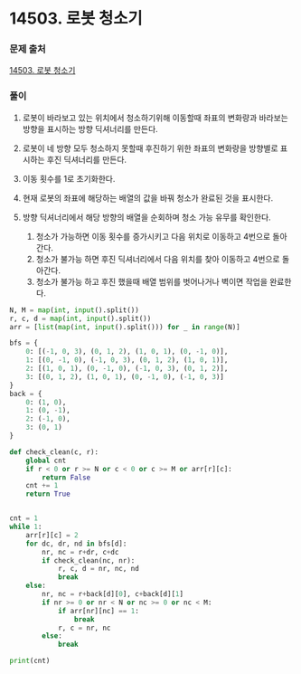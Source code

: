 # 14503. 로봇 청소기

### 문제 출처
[14503. 로봇 청소기](https://www.acmicpc.net/problem/14503)

### 풀이
1. 로봇이 바라보고 있는 위치에서 청소하기위해 이동할때 좌표의 변화량과 바라보는 방향을 표시하는 방향 딕셔너리를 만든다.
2. 로봇이 네 방향 모두 청소하지 못할때 후진하기 위한 좌표의 변화량을 방향별로 표시하는 후진 딕셔너리를 만든다.
3. 이동 횟수를 1로 초기화한다.
4. 현재 로봇의 좌표에 해당하는 배열의 값을 바꿔 청소가 완료된 것을 표시한다.
5. 방향 딕셔너리에서 해당 방향의 배열을 순회하며 청소 가능 유무를 확인한다.

    1. 청소가 가능하면 이동 횟수를 증가시키고 다음 위치로 이동하고 4번으로 돌아간다.
    2. 청소가 불가능 하면 후진 딕셔너리에서 다음 위치를 찾아 이동하고 4번으로 돌아간다.
    3. 청소가 불가능 하고 후진 했을때 배열 범위를 벗어나거나 벽이면 작업을 완료한다.


```python
N, M = map(int, input().split())
r, c, d = map(int, input().split())
arr = [list(map(int, input().split())) for _ in range(N)]

bfs = {
    0: [(-1, 0, 3), (0, 1, 2), (1, 0, 1), (0, -1, 0)],
    1: [(0, -1, 0), (-1, 0, 3), (0, 1, 2), (1, 0, 1)],
    2: [(1, 0, 1), (0, -1, 0), (-1, 0, 3), (0, 1, 2)],
    3: [(0, 1, 2), (1, 0, 1), (0, -1, 0), (-1, 0, 3)]
}
back = {
    0: (1, 0),
    1: (0, -1),
    2: (-1, 0),
    3: (0, 1)
}

def check_clean(c, r):
    global cnt
    if r < 0 or r >= N or c < 0 or c >= M or arr[r][c]:
        return False
    cnt += 1
    return True


cnt = 1
while 1:
    arr[r][c] = 2
    for dc, dr, nd in bfs[d]:
        nr, nc = r+dr, c+dc
        if check_clean(nc, nr):
            r, c, d = nr, nc, nd
            break
    else:
        nr, nc = r+back[d][0], c+back[d][1]
        if nr >= 0 or nr < N or nc >= 0 or nc < M:
            if arr[nr][nc] == 1:
                break
            r, c = nr, nc
        else:
            break

print(cnt)
```